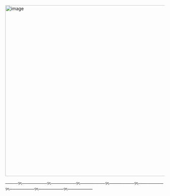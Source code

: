 <img width="540" height="540" alt="image" src="https://github.com/user-attachments/assets/30497546-c60a-4c94-8299-c6144902d0a4" />



────୨ৎ────────୨ৎ────────୨ৎ────────୨ৎ────────୨ৎ────────୨ৎ────────୨ৎ────────୨ৎ────────

